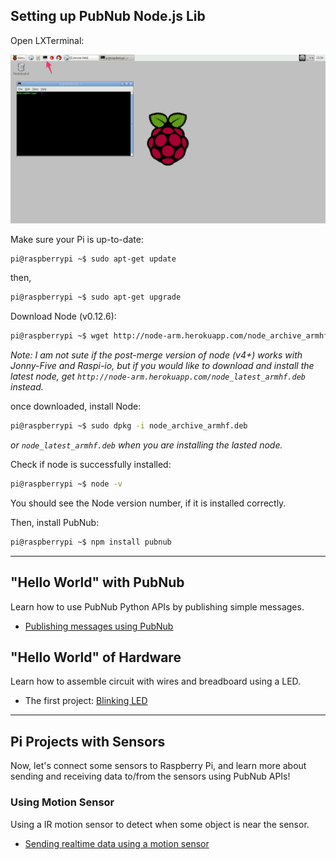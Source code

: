 ## Setting up PubNub Node.js Lib


Open LXTerminal:

![image](../images/LXTerminal.png)

Make sure your Pi is up-to-date:

```bash
pi@raspberrypi ~$ sudo apt-get update
```

then,

```bash
pi@raspberrypi ~$ sudo apt-get upgrade
```

Download Node (v0.12.6):

```bash
pi@raspberrypi ~$ wget http://node-arm.herokuapp.com/node_archive_armhf.deb
```

*Note: I am not sute if the post-merge version of node (v4+) works with Jonny-Five and Raspi-io, but if you would like to download and install the latest node, get `http://node-arm.herokuapp.com/node_latest_armhf.deb` instead.*

once downloaded, install Node:

```bash
pi@raspberrypi ~$ sudo dpkg -i node_archive_armhf.deb
```

*or `node_latest_armhf.deb` when you are installing the lasted node.*

Check if node is successfully installed:

```bash
pi@raspberrypi ~$ node -v
```

You should see the Node version number, if it is installed correctly.

Then, install PubNub:

```bash
pi@raspberrypi ~$ npm install pubnub
```


---

## "Hello World" with PubNub

Learn how to use PubNub Python APIs by publishing simple messages.

- [Publishing messages using PubNub](helloworld/)


## "Hello World" of Hardware

Learn how to assemble circuit with wires and breadboard using a LED.

- The first project: [Blinking LED](led/)

---

## Pi Projects with Sensors

Now, let's connect some sensors to Raspberry Pi, and learn more about sending and receiving data to/from the sensors using PubNub APIs!


### Using Motion Sensor

Using a IR motion sensor to detect when some object is near the sensor.

- [Sending realtime data using a motion sensor](motion-sensor/)

